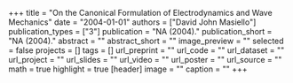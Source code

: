 +++
title = "On the Canonical Formulation of Electrodynamics and Wave Mechanics"
date = "2004-01-01"
authors = ["David John Masiello"]
publication_types = ["3"]
publication = "NA (2004)."
publication_short = "NA (2004)."
abstract = ""
abstract_short = ""
image_preview = ""
selected = false
projects = []
tags = []
url_preprint = ""
url_code = ""
url_dataset = ""
url_project = ""
url_slides = ""
url_video = ""
url_poster = ""
url_source = ""
math = true
highlight = true
[header]
image = ""
caption = ""
+++
